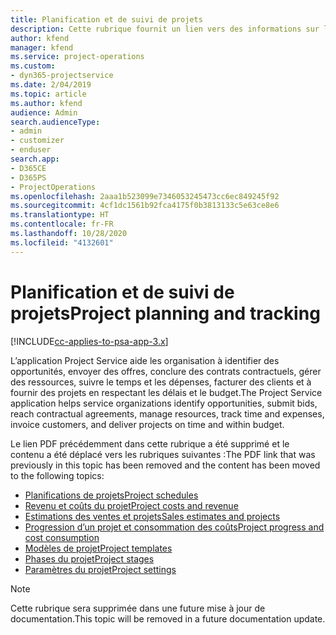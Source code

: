 ```yaml
---
title: Planification et de suivi de projets
description: Cette rubrique fournit un lien vers des informations sur la planification et le suivi dans Project Service Automation.
author: kfend
manager: kfend
ms.service: project-operations
ms.custom:
- dyn365-projectservice
ms.date: 2/04/2019
ms.topic: article
ms.author: kfend
audience: Admin
search.audienceType:
- admin
- customizer
- enduser
search.app:
- D365CE
- D365PS
- ProjectOperations
ms.openlocfilehash: 2aaa1b523099e7346053245473cc6ec849245f92
ms.sourcegitcommit: 4cf1dc1561b92fca4175f0b3813133c5e63ce8e6
ms.translationtype: HT
ms.contentlocale: fr-FR
ms.lasthandoff: 10/28/2020
ms.locfileid: "4132601"
---
```

# <a name="project-planning-and-tracking"></a><span data-ttu-id="0ca4f-103">Planification et de suivi de projets</span><span class="sxs-lookup"><span data-stu-id="0ca4f-103">Project planning and tracking</span></span>

[!INCLUDE[cc-applies-to-psa-app-3.x](../../includes/cc-applies-to-psa-app-3x.md)]

<span data-ttu-id="0ca4f-104">L’application Project Service aide les organisation à identifier des opportunités, envoyer des offres, conclure des contrats contractuels, gérer des ressources, suivre le temps et les dépenses, facturer des clients et à fournir des projets en respectant les délais et le budget.</span><span class="sxs-lookup"><span data-stu-id="0ca4f-104">The Project Service application helps service organizations identify opportunities, submit bids, reach contractual agreements, manage resources, track time and expenses, invoice customers, and deliver projects on time and within budget.</span></span> 

<span data-ttu-id="0ca4f-105">Le lien PDF précédemment dans cette rubrique a été supprimé et le contenu a été déplacé vers les rubriques suivantes :</span><span class="sxs-lookup"><span data-stu-id="0ca4f-105">The PDF link that was previously in this topic has been removed and the content has been moved to the following topics:</span></span>

- [<span data-ttu-id="0ca4f-106">Planifications de projets</span><span class="sxs-lookup"><span data-stu-id="0ca4f-106">Project schedules</span></span>](../project-creating.md)
- [<span data-ttu-id="0ca4f-107">Revenu et coûts du projet</span><span class="sxs-lookup"><span data-stu-id="0ca4f-107">Project costs and revenue</span></span>](../project-estimating.md)
- [<span data-ttu-id="0ca4f-108">Estimations des ventes et projets</span><span class="sxs-lookup"><span data-stu-id="0ca4f-108">Sales estimates and projects</span></span>](../project-leveraging.md)
- [<span data-ttu-id="0ca4f-109">Progression d’un projet et consommation des coûts</span><span class="sxs-lookup"><span data-stu-id="0ca4f-109">Project progress and cost consumption</span></span>](../project-tracking.md)
- [<span data-ttu-id="0ca4f-110">Modèles de projet</span><span class="sxs-lookup"><span data-stu-id="0ca4f-110">Project templates</span></span>](../project-templates.md)
- [<span data-ttu-id="0ca4f-111">Phases du projet</span><span class="sxs-lookup"><span data-stu-id="0ca4f-111">Project stages</span></span>](../project-stages.md)
- [<span data-ttu-id="0ca4f-112">Paramètres du projet</span><span class="sxs-lookup"><span data-stu-id="0ca4f-112">Project settings</span></span>](../project-settings.md)

> [!NOTE]
> <span data-ttu-id="0ca4f-113">Cette rubrique sera supprimée dans une future mise à jour de documentation.</span><span class="sxs-lookup"><span data-stu-id="0ca4f-113">This topic will be removed in a future documentation update.</span></span> 
